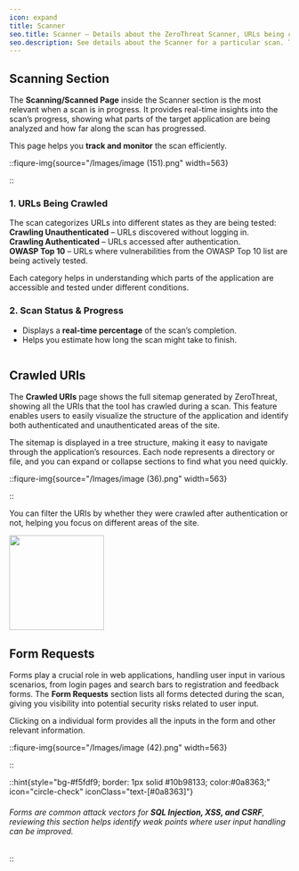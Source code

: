 ```yaml
---
icon: expand
title: Scanner
seo.title: Scanner – Details about the ZeroThreat Scanner, URLs being crawled, and Scan Status
seo.description: See details about the Scanner for a particular scan. This is updated in real time dn shows information like URLs being crawled, Scan status and more.
---
```


## Scanning Section

The **Scanning/Scanned Page** inside the Scanner section is the most relevant when a scan is in progress. It provides real-time insights into the scan’s progress, showing what parts of the target application are being analyzed and how far along the scan has progressed.

This page helps you **track and monitor** the scan efficiently.

::fiqure-img{source="/Images/image (151).png" width=563}


::

### 1. URLs Being Crawled

The scan categorizes URLs into different states as they are being tested:\
<icon class="fa-solid fa-hourglass-half"/>**Crawling Unauthenticated** – URLs discovered without logging in.\
<icon class="fa-solid fa-hourglass-half"/>**Crawling Authenticated** – URLs accessed after authentication.\
<icon class="fa-solid fa-hourglass-half"/>**OWASP Top 10** – URLs where vulnerabilities from the OWASP Top 10 list are being actively tested.

Each category helps in understanding which parts of the application are accessible and tested under different conditions.

### 2. Scan Status & Progress

- Displays a **real-time percentage** of the scan’s completion.
- Helps you estimate how long the scan might take to finish.

<img src="/Images/image (153).png" alt="">

## Crawled URIs

The **Crawled URIs** page shows the full sitemap generated by ZeroThreat, showing all the URIs that the tool has crawled during a scan. This feature enables users to easily visualize the structure of the application and identify both authenticated and unauthenticated areas of the site.

The sitemap is displayed in a tree structure, making it easy to navigate through the application’s resources. Each node represents a directory or file, and you can expand or collapse sections to find what you need quickly.

::fiqure-img{source="/Images/image (36).png" width=563}


::

You can filter the URIs by whether they were crawled after authentication or not, helping you focus on different areas of the site.

<img src="/Images/image (39).png" alt="" width="170">

## Form Requests

Forms play a crucial role in web applications, handling user input in various scenarios, from login pages and search bars to registration and feedback forms. The **Form Requests** section lists all forms detected during the scan, giving you visibility into potential security risks related to user input.

Clicking on a individual form provides all the inputs in the form and other relevant information.

::fiqure-img{source="/Images/image (42).png" width=563}


::

::hint{style="bg-#f5fdf9; border: 1px solid #10b98133; color:#0a8363;" icon="circle-check" iconClass="text-[#0a8363]"}

###### Forms are common attack vectors for **SQL Injection, XSS, and CSRF**, reviewing this section helps identify weak points where user input handling can be improved.

::
